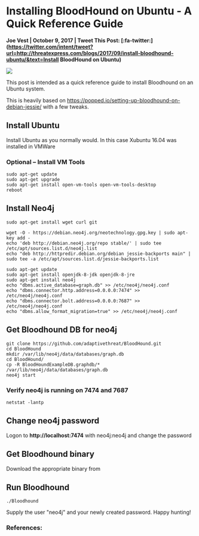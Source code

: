 # Installing BloodHound on Ubuntu - A Quick Reference Guide

**Joe Vest | October 9, 2017 | Tweet This Post: [:fa-twitter:](https://twitter.com/intent/tweet?url=http://threatexpress.com/blogs/2017/09/install-bloodhound-ubuntu/&text=Install BloodHound on Ubuntu)**

![][1]

This post is intended as a quick reference guide to install Bloodhound on an Ubuntu system.

This is heavily based on https://popped.io/setting-up-bloodhound-on-debian-jessie/ with a few tweaks.

## Install Ubuntu

Install Ubuntu as you normally would. In this case Xubuntu 16.04 was installed in VMWare

### Optional – Install VM Tools
    
``` 
sudo apt-get update
sudo apt-get upgrade 
sudo apt-get install open-vm-tools open-vm-tools-desktop 
reboot
``` 

## Install Neo4j
    
```
sudo apt-get install wget curl git

wget -O - https://debian.neo4j.org/neotechnology.gpg.key | sudo apt-key add -
echo 'deb http://debian.neo4j.org/repo stable/' | sudo tee /etc/apt/sources.list.d/neo4j.list
echo "deb http://httpredir.debian.org/debian jessie-backports main" | sudo tee -a /etc/apt/sources.list.d/jessie-backports.list

sudo apt-get update
sudo apt-get install openjdk-8-jdk openjdk-8-jre
sudo apt-get install neo4j
echo "dbms.active_database=graph.db" >> /etc/neo4j/neo4j.conf
echo "dbms.connector.http.address=0.0.0.0:7474" >> /etc/neo4j/neo4j.conf
echo "dbms.connector.bolt.address=0.0.0.0:7687" >> /etc/neo4j/neo4j.conf
echo "dbms.allow_format_migration=true" >> /etc/neo4j/neo4j.conf
```

## Get Bloodhound DB for neo4j
    
```
git clone https://github.com/adaptivethreat/BloodHound.git
cd BloodHound
mkdir /var/lib/neo4j/data/databases/graph.db
cd BloodHound/
cp -R BloodHoundExampleDB.graphdb/* /var/lib/neo4j/data/databases/graph.db
neo4j start
```   

### Verify neo4j is running on 7474 and 7687
    
```
netstat -lantp 
```    

## Change neo4j password

Logon to **http://localhost:7474** with neo4j:neo4j and change the password

## Get Bloodhound binary

Download the appropriate binary from 

## Run Bloodhound

```
./Bloodhound
```

Supply the user "neo4j" and your newly created password. Happy hunting!

### References:

[1]: /threatexpress/img/bloodhound_logo.png

  